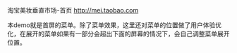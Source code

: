 ﻿淘宝美妆垂直市场-首页 <http://mei.taobao.com>

本demo就是首屏的菜单。除了菜单效果，这里还对菜单的位置做了用户体验优化，在展开的菜单如果有一部分会超出下面的屏幕的情况下，会自己调整菜单展开位置。
